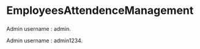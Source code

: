# EmployeesAttendenceManagement

###

<p align="left">Admin username : admin.</p>
<p align="left">Admin username : admin1234.</p>
